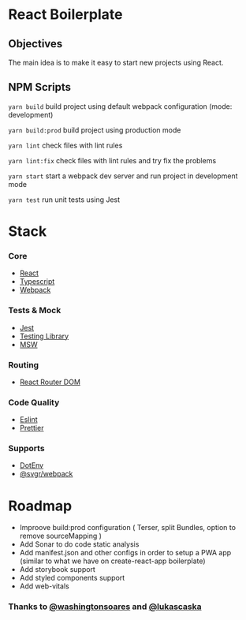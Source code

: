 # React Boilerplate

## Objectives
The main idea is to make it easy to start new projects using React.


## NPM Scripts

`yarn build` build project using default webpack configuration (mode: development)

`yarn build:prod` build project using production mode

`yarn lint` check files with lint rules

`yarn lint:fix` check files with lint rules and try fix the problems

`yarn start` start a webpack dev server and run project in development mode

`yarn test` run unit tests using Jest

# Stack
  ### Core
  - [React](https://reactjs.org/)
  - [Typescript](https://www.typescriptlang.org/)
  - [Webpack](https://webpack.js.org/)
  
  ### Tests & Mock
  - [Jest](https://jestjs.io/)
  - [Testing Library](https://testing-library.com/)
  - [MSW](https://mswjs.io/)

  ### Routing
  - [React Router DOM](https://reactrouter.com/)

  ### Code Quality
  - [Eslint](https://eslint.org/)
  - [Prettier](https://prettier.io/)

### Supports
  - [DotEnv](https://github.com/motdotla/dotenv)
  - [@svgr/webpack](https://react-svgr.com/)

# Roadmap
- Improove build:prod configuration ( Terser, split Bundles, option to remove sourceMapping )
- Add Sonar to do code static analysis
- Add manifest.json and other configs in order to setup a PWA app (similar to what we have on create-react-app boilerplate)
- Add storybook support
- Add styled components support
- Add web-vitals

### Thanks to [@washingtonsoares](https://github.com/washingtonsoares) and [@lukascaska](https://github.com/lukascaska)
